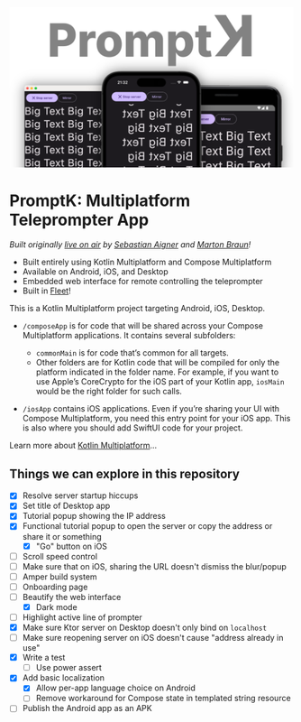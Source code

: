 ![](readme_images/promptk.png)

# PromptK: Multiplatform Teleprompter App

_Built originally [live on air](https://twitch.tv/sebi_io) by [Sebastian Aigner](https://github.com/sebastianaigner) and
[Marton Braun](https://github.com/zsmb13)!_

- Built entirely using Kotlin Multiplatform and Compose Multiplatform
- Available on Android, iOS, and Desktop
- Embedded web interface for remote controlling the teleprompter
- Built in [Fleet](https://blog.jetbrains.com/kotlin/2023/11/kotlin-multiplatform-tooling-in-fleet/)!

This is a Kotlin Multiplatform project targeting Android, iOS, Desktop.

* `/composeApp` is for code that will be shared across your Compose Multiplatform applications.
  It contains several subfolders:
    - `commonMain` is for code that’s common for all targets.
    - Other folders are for Kotlin code that will be compiled for only the platform indicated in the folder name.
      For example, if you want to use Apple’s CoreCrypto for the iOS part of your Kotlin app,
      `iosMain` would be the right folder for such calls.

* `/iosApp` contains iOS applications. Even if you’re sharing your UI with Compose Multiplatform,
  you need this entry point for your iOS app. This is also where you should add SwiftUI code for your project.

Learn more about [Kotlin Multiplatform](https://www.jetbrains.com/help/kotlin-multiplatform-dev/get-started.html)…

## Things we can explore in this repository

- [x] Resolve server startup hiccups
- [x] Set title of Desktop app
- [x] Tutorial popup showing the IP address
- [x] Functional tutorial popup to open the server or copy the address or share it or something
    - [x] "Go" button on iOS
- [ ] Scroll speed control
- [ ] Make sure that on iOS, sharing the URL doesn't dismiss the blur/popup
- [ ] Amper build system
- [ ] Onboarding page
- [ ] Beautify the web interface
    - [x] Dark mode
- [ ] Highlight active line of prompter
- [x] Make sure Ktor server on Desktop doesn't only bind on `localhost`
- [ ] Make sure reopening server on iOS doesn't cause "address already in use"
- [x] Write a test
    - [ ] Use power assert
- [x] Add basic localization
    - [x] Allow per-app language choice on Android
    - [ ] Remove workaround for Compose state in templated string resource
- [ ] Publish the Android app as an APK

